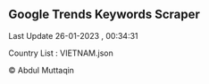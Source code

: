 

## Google Trends Keywords Scraper 
 
Last Update 26-01-2023 , 00:34:31

Country List :
VIETNAM.json



© Abdul Muttaqin 
